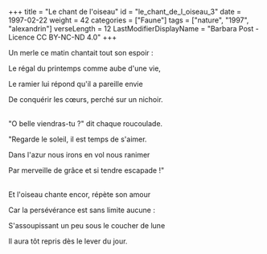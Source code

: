 +++
title = "Le chant de l'oiseau"
id = "le_chant_de_l_oiseau_3"
date = 1997-02-22
weight = 42
categories = ["Faune"]
tags = ["nature", "1997", "alexandrin"]
verseLength = 12
LastModifierDisplayName = "Barbara Post - Licence CC BY-NC-ND 4.0"
+++

Un merle ce matin chantait tout son espoir :

Le régal du printemps comme aube d'une vie,

Le ramier lui répond qu'il a pareille envie

De conquérir les cœurs, perché sur un nichoir.

 \
"O belle viendras-tu ?" dit chaque roucoulade.

"Regarde le soleil, il est temps de s'aimer.

Dans l'azur nous irons en vol nous ranimer

Par merveille de grâce et si tendre escapade !"

 \
Et l'oiseau chante encor, répète son amour

Car la persévérance est sans limite aucune :

S'assoupissant un peu sous le coucher de lune

Il aura tôt repris dès le lever du jour.
